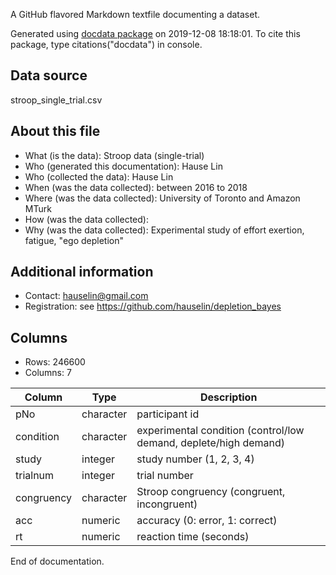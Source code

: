 A GitHub flavored Markdown textfile documenting a dataset.

Generated using [docdata package](https://hauselin.github.io/docdata/) on 2019-12-08 18:18:01.
To cite this package, type citations("docdata") in console.

## Data source

stroop_single_trial.csv

## About this file

* What (is the data): Stroop data (single-trial)
* Who (generated this documentation): Hause Lin
* Who (collected the data): Hause Lin
* When (was the data collected): between 2016 to 2018
* Where (was the data collected): University of Toronto and Amazon MTurk
* How (was the data collected): 
* Why (was the data collected): Experimental study of effort exertion, fatigue, "ego depletion"

## Additional information

* Contact: hauselin@gmail.com
* Registration: see https://github.com/hauselin/depletion_bayes

## Columns

* Rows: 246600
* Columns: 7

| Column     | Type      | Description                                                  |
| ---------- | --------- | ------------------------------------------------------------ |
| pNo        | character | participant id                                               |
| condition  | character | experimental condition (control/low demand, deplete/high demand) |
| study      | integer   | study number (1, 2, 3, 4)                                    |
| trialnum   | integer   | trial number                                                 |
| congruency | character | Stroop congruency (congruent, incongruent)                   |
| acc        | numeric   | accuracy (0: error, 1: correct)                              |
| rt         | numeric   | reaction time (seconds)                                      |

End of documentation.

